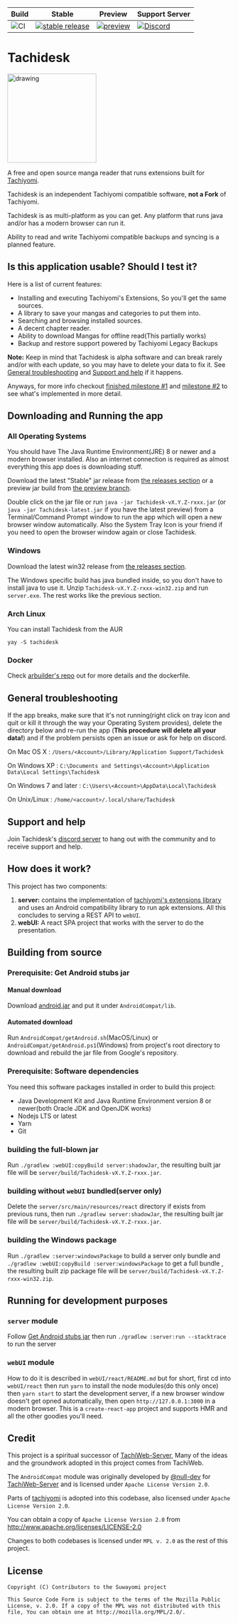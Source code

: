
| Build | Stable | Preview | Support Server |
|-------|----------|---------|---------|
| ![CI](https://github.com/Suwayomi/Tachidesk/actions/workflows/build_push.yml/badge.svg) | [![stable release](https://img.shields.io/github/release/Suwayomi/Tachidesk.svg?maxAge=3600&label=download)](https://github.com/Suwayomi/Tachidesk/releases) | [![preview](https://img.shields.io/badge/dynamic/json?url=https://github.com/Suwayomi/Tachidesk/raw/preview/index.json&label=download&query=$.latest&color=blue)](https://github.com/Suwayomi/Tachidesk/tree/preview/latest_pointer) | [![Discord](https://img.shields.io/discord/801021177333940224.svg?label=discord&labelColor=7289da&color=2c2f33&style=flat)](https://discord.gg/DDZdqZWaHA) |

# Tachidesk
<img src="https://github.com/Suwayomi/Tachidesk/raw/master/server/src/main/resources/icon/faviconlogo.png" alt="drawing" width="200"/>

A free and open source manga reader that runs extensions built for [Tachiyomi](https://tachiyomi.org/). 

Tachidesk is an independent Tachiyomi compatible software, **not a Fork** of Tachiyomi.

Tachidesk is as multi-platform as you can get. Any platform that runs java and/or has a modern browser can run it. 

Ability to read and write Tachiyomi compatible backups and syncing is a planned feature.

## Is this application usable? Should I test it?
Here is a list of current features:

- Installing and executing Tachiyomi's Extensions, So you'll get the same sources.
- A library to save your mangas and categories to put them into.
- Searching and browsing installed sources.
- A decent chapter reader.
- Ability to download Mangas for offline read(This partially works)
- Backup and restore support powered by Tachiyomi Legacy Backups

**Note:** Keep in mind that Tachidesk is alpha software and can break rarely and/or with each update, so you may have to delete your data to fix it. See [General troubleshooting](#general-troubleshooting) and [Support and help](#support-and-help) if it happens.

Anyways, for more info checkout [finished milestone #1](https://github.com/Suwayomi/Tachidesk/issues/2) and [milestone #2](https://github.com/Suwayomi/Tachidesk/projects/1) to see what's implemented in more detail.

## Downloading and Running the app
### All Operating Systems
You should have The Java Runtime Environment(JRE) 8 or newer and a modern browser installed. Also an internet connection is required as almost everything this app does is downloading stuff. 

Download the latest "Stable" jar release from [the releases section](https://github.com/Suwayomi/Tachidesk/releases) or a preview jar build from [the preview branch](https://github.com/Suwayomi/Tachidesk/tree/preview).

Double click on the jar file or run `java -jar Tachidesk-vX.Y.Z-rxxx.jar` (or `java -jar Tachidesk-latest.jar` if you have the latest preview) from a Terminal/Command Prompt window to run the app which will open a new browser window automatically. Also the System Tray Icon is your friend if you need to open the browser window again or close Tachidesk.

### Windows
Download the latest win32 release from [the releases section](https://github.com/Suwayomi/Tachidesk/releases).

The Windows specific build has java bundled inside, so you don't have to install java to use it. Unzip `Tachidesk-vX.Y.Z-rxxx-win32.zip` and run `server.exe`. The rest works like the previous section.

### Arch Linux
You can install Tachidesk from the AUR
```
yay -S tachidesk
```

### Docker
Check [arbuilder's repo](https://github.com/arbuilder/Tachidesk-docker) out for more details and the dockerfile.

## General troubleshooting
If the app breaks, make sure that it's not running(right click on tray icon and quit or kill it through the way your Operating System provides), delete the directory below and re-run the app (**This procedure will delete all your data!**) and if the problem persists open an issue or ask for help on discord. 

On Mac OS X : `/Users/<Account>/Library/Application Support/Tachidesk`

On Windows XP : `C:\Documents and Settings\<Account>\Application Data\Local Settings\Tachidesk`

On Windows 7 and later : `C:\Users\<Account>\AppData\Local\Tachidesk`

On Unix/Linux : `/home/<account>/.local/share/Tachidesk`

## Support and help
Join Tachidesk's [discord server](https://discord.gg/DDZdqZWaHA) to hang out with the community and to receive support and help.

## How does it work?
This project has two components: 
1. **server:** contains the implementation of [tachiyomi's extensions library](https://github.com/tachiyomiorg/extensions-lib) and uses an Android compatibility library to run apk extensions. All this concludes to serving a REST API to `webUI`.
2. **webUI:** A react SPA project that works with the server to do the presentation.

## Building from source
### Prerequisite: Get Android stubs jar
#### Manual download
Download [android.jar](https://raw.githubusercontent.com/Suwayomi/Tachidesk/android-jar/android.jar) and put it under `AndroidCompat/lib`.
#### Automated download
Run `AndroidCompat/getAndroid.sh`(MacOS/Linux) or `AndroidCompat/getAndroid.ps1`(Windows) from project's root directory to download and rebuild the jar file from Google's repository.
### Prerequisite: Software dependencies
You need this software packages installed in order to build this project:
- Java Development Kit and Java Runtime Environment version 8 or newer(both Oracle JDK and OpenJDK works)
- Nodejs LTS or latest
- Yarn
- Git
### building the full-blown jar
Run `./gradlew :webUI:copyBuild server:shadowJar`, the resulting built jar file will be `server/build/Tachidesk-vX.Y.Z-rxxx.jar`.
### building without `webUI` bundled(server only)
Delete the `server/src/main/resources/react` directory if exists from previous runs, then run `./gradlew server:shadowJar`, the resulting built jar file will be `server/build/Tachidesk-vX.Y.Z-rxxx.jar`.
### building the Windows package
Run `./gradlew :server:windowsPackage` to build a server only bundle and `./gradlew :webUI:copyBuild :server:windowsPackage` to get a full bundle , the resulting built zip package file will be `server/build/Tachidesk-vX.Y.Z-rxxx-win32.zip`.
## Running for development purposes
### `server` module
Follow [Get Android stubs jar](#prerequisite-get-android-stubs-jar) then run `./gradlew :server:run --stacktrace` to run the server
### `webUI` module
How to do it is described in `webUI/react/README.md` but for short,
 first cd into `webUI/react` then run `yarn` to install the node modules(do this only once)
 then `yarn start` to start the development server, if a new browser window doesn't get opned automatically,
 then open `http://127.0.0.1:3000` in a modern browser. This is a `create-react-app` project
 and supports HMR and all the other goodies you'll need.

## Credit
This project is a spiritual successor of [TachiWeb-Server](https://github.com/Tachiweb/TachiWeb-server), Many of the ideas and the groundwork adopted in this project comes from TachiWeb.

The `AndroidCompat` module was originally developed by [@null-dev](https://github.com/null-dev) for [TachiWeb-Server](https://github.com/Tachiweb/TachiWeb-server) and is licensed under `Apache License Version 2.0`.

Parts of [tachiyomi](https://github.com/tachiyomiorg/tachiyomi) is adopted into this codebase, also licensed under `Apache License Version 2.0`.

You can obtain a copy of `Apache License Version 2.0` from  http://www.apache.org/licenses/LICENSE-2.0

Changes to both codebases is licensed under `MPL v. 2.0` as the rest of this project.

## License

    Copyright (C) Contributors to the Suwayomi project

    This Source Code Form is subject to the terms of the Mozilla Public
    License, v. 2.0. If a copy of the MPL was not distributed with this
    file, You can obtain one at http://mozilla.org/MPL/2.0/.
